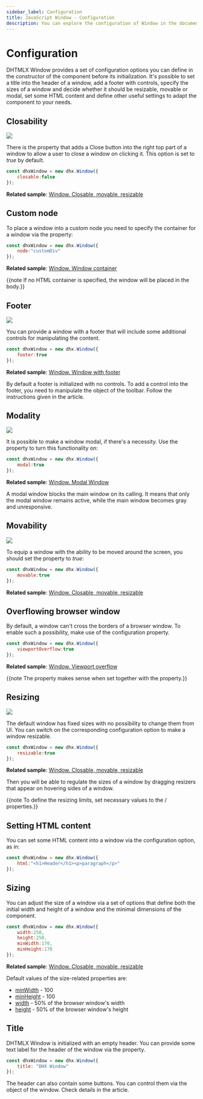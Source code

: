 ```yaml
---
sidebar_label: Configuration
title: JavaScript Window - Configuration 
description: You can explore the configuration of Window in the documentation of the DHTMLX JavaScript UI library. Browse developer guides and API reference, try out code examples and live demos, and download a free 30-day evaluation version of DHTMLX Suite 7.
---
```


# Configuration

DHTMLX Window provides a set of configuration options you can define in the constructor of the component before its initialization. It's possible to set a title into the header of a window, add a footer with controls,
specify the sizes of a window and decide whether it should be resizable, movable or modal, set some HTML content and define other useful settings to adapt the component to your needs.

## Closability

![](../assets/window/closable.png)

There is the [](window/api/window_closable_config.md) property that adds a Close button into the right top part of a window to allow a user to close a window on clicking it. This option is set to *true* by default.

~~~js
const dhxWindow = new dhx.Window({
    closable:false
});
~~~

**Related sample**: [Window. Closable, movable, resizable](https://snippet.dhtmlx.com/nthbfzfr)

## Custom node

To place a window into a custom node you need to specify the container for a window via the [](window/api/window_node_config.md) property:

~~~js
const dhxWindow = new dhx.Window({
    node:"customDiv"
});
~~~

**Related sample**: [Window. Window container](https://snippet.dhtmlx.com/2rrclo09)

{{note If no HTML container is specified, the window will be placed in the body.}}

## Footer

![](../assets/window/with_footer.png)

You can provide a window with a footer that will include some additional controls for manipulating the content.

~~~js
const dhxWindow = new dhx.Window({
	footer:true
});
~~~

**Related sample**: [Window. Window with footer](https://snippet.dhtmlx.com/qu5j85ag)

By default a footer is initialized with no controls. To add a control into the footer, you need to manipulate the [](window/api/window_footer_config.md) object of the toolbar. Follow the instructions given in the [](window/customization.md) article.

## Modality

![](../assets/window/modal_window.png)

It is possible to make a window modal, if there's a necessity. Use the [](window/api/window_modal_config.md) property to turn this functionality on:

~~~js
const dhxWindow = new dhx.Window({
    modal:true
});
~~~

**Related sample**: [Window. Modal Window](https://snippet.dhtmlx.com/ioejsm4e)

A modal window blocks the main window on its calling. It means that only the modal window remains active, while the main window becomes gray and unresponsive.

## Movability

![](../assets/window/movable.png)

To equip a window with the ability to be moved around the screen, you should set the [](window/api/window_movable_config.md) property to *true*:

~~~js
const dhxWindow = new dhx.Window({
    movable:true
});
~~~

**Related sample**: [Window. Closable, movable, resizable](https://snippet.dhtmlx.com/nthbfzfr)

## Overflowing browser window

By default, a window can't cross the borders of a browser window. To enable such a possibility, make use of the [](window/api/window_viewportoverflow_config.md) configuration property.

~~~js
const dhxWindow = new dhx.Window({
    viewportOverflow:true
});
~~~

**Related sample**: [Window. Viewport overflow](https://snippet.dhtmlx.com/qfhdlzri)

{{note The property makes sense when set together with the [](window/api/window_movable_config.md) property.}}

## Resizing

![](../assets/window/resizable.png)

The default window has fixed sizes with no possibility to change them from UI. You can switch on the corresponding configuration option to make a window resizable. 

~~~js
const dhxWindow = new dhx.Window({
    resizable:true
});
~~~

**Related sample**: [Window. Closable, movable, resizable](https://snippet.dhtmlx.com/nthbfzfr)

Then you will be able to regulate the sizes of a window by dragging resizers that appear on hovering sides of a window. 

{{note To define the resizing limits, set necessary values to the [](window/api/window_minwidth_config.md) / [](window/api/window_minheight_config.md) properties.}}

## Setting HTML content

You can set some HTML content into a window via the [](window/api/window_html_config.md) configuration option, as in:

~~~js
const dhxWindow = new dhx.Window({
	html:"<h1>Header</h1><p>paragraph</p>"
});
~~~

## Sizing

You can adjust the size of a window via a set of options that define both the initial width and height of a window and the minimal dimensions of the component.

~~~js
const dhxWindow = new dhx.Window({
    width:250,
    height:250,
    minWidth:170,
    minHeight:170
});
~~~

**Related sample**: [Window. Closable, movable, resizable](https://snippet.dhtmlx.com/nthbfzfr)

Default values of the size-related properties are:

- [minWidth](window/api/window_minwidth_config.md) - 100
- [minHeight](window/api/window_minheight_config.md) - 100
- [width](window/api/window_width_config.md) -  50% of the browser window's width
- [height](window/api/window_height_config.md) - 50% of the browser window's height 

## Title

DHTMLX Window is initialized with an empty header. You can provide some text label for the header of the window via the [](window/api/window_title_config.md) property.

~~~js
const dhxWindow = new dhx.Window({
	title: "DHX Window"
});
~~~

The header can also contain some buttons. You can control them via the [](window/api/window_header_config.md) object of the window. Check details in the [](window/customization.md) article.
